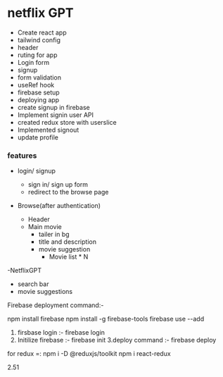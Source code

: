 # netflix GPT
- Create react app
- tailwind  config
- header
- ruting for app
- Login form
- signup
- form validation
- useRef hook
- firebase setup
- deploying app
- create signup in firebase
- Implement signin user API
- created redux store with userslice
- Implemented signout
- update profile


### features
- login/ signup
   - sign in/ sign up form
   - redirect to the browse page

- Browse(after authentication)
     - Header
     - Main movie
         - tailer in bg
         - title and description
         - movie suggestion
            - Movie list * N

-NetflixGPT
  - search bar
  - movie suggestions



Firebase deployment command:-

 npm install firebase
 npm install -g firebase-tools
 firebase use --add

 1. firsbase login :- firebase login
 2. Initilize firebase :- firebase init
 3.deploy command :- firebase deploy

for redux =:
npm i -D @reduxjs/toolkit
npm i react-redux

 2.51